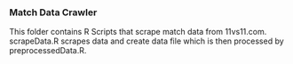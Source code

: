 ### Match Data Crawler

This folder contains R Scripts that scrape match data from 11vs11.com. scrapeData.R scrapes data and create data file which is then processed by preprocessedData.R.